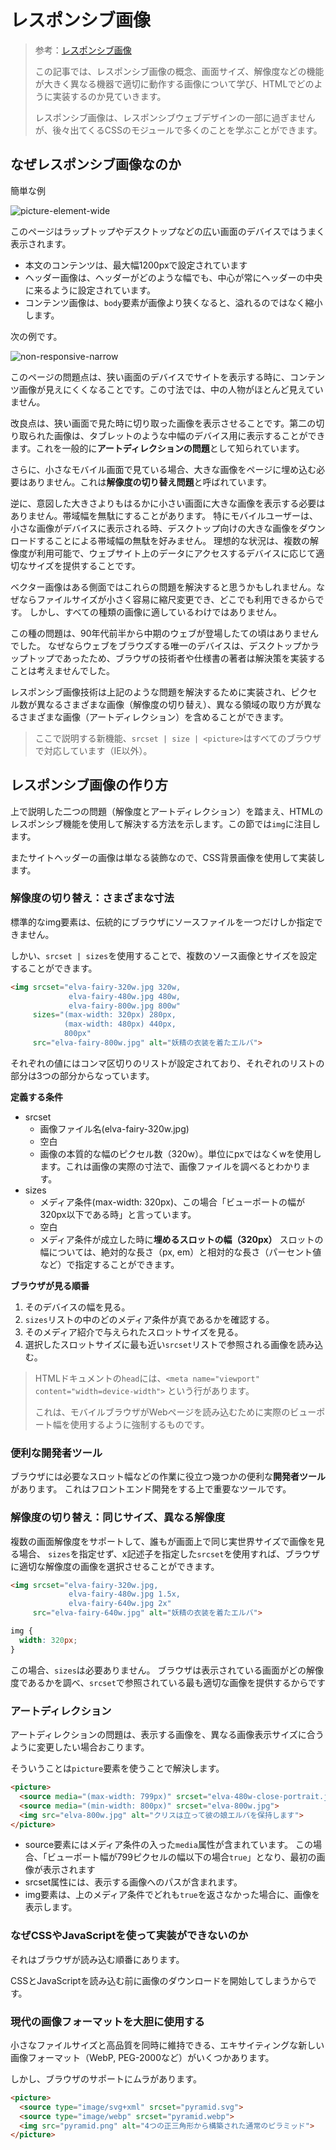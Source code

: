 # レスポンシブ画像

> 参考：[レスポンシブ画像](https://developer.mozilla.org/ja/docs/Learn/HTML/Multimedia_and_embedding/Responsive_images)
>
> この記事では、レスポンシブ画像の概念、画面サイズ、解像度などの機能が大きく異なる機器で適切に動作する画像について学び、HTMLでどのように実装するのか見ていきます。
>
> レスポンシブ画像は、レスポンシブウェブデザインの一部に過ぎませんが、後々出てくるCSSのモジュールで多くのことを学ぶことができます。

## なぜレスポンシブ画像なのか

簡単な例

![picture-element-wide](https://mdn.mozillademos.org/files/12940/picture-element-wide.png)

このページはラップトップやデスクトップなどの広い画面のデバイスではうまく表示されます。

- 本文のコンテンツは、最大幅1200pxで設定されています
- ヘッダー画像は、ヘッダーがどのような幅でも、中心が常にヘッダーの中央に来るように設定されています。
- コンテンツ画像は、`body`要素が画像より狭くなると、溢れるのではなく縮小します。

次の例です。

![non-responsive-narrow](https://mdn.mozillademos.org/files/12936/non-responsive-narrow.png)

このページの問題点は、狭い画面のデバイスでサイトを表示する時に、コンテンツ画像が見えにくくなることです。この寸法では、中の人物がほとんど見えていません。

改良点は、狭い画面で見た時に切り取った画像を表示させることです。第二の切り取られた画像は、タブレットのような中幅のデバイス用に表示することができます。これを一般的に**アートディレクションの問題**として知られています。

さらに、小さなモバイル画面で見ている場合、大きな画像をページに埋め込む必要はありません。これは**解像度の切り替え問題**と呼ばれています。

逆に、意図した大きさよりもはるかに小さい画面に大きな画像を表示する必要はありません。帯域幅を無駄にすることがあります。
特にモバイルユーザーは、小さな画像がデバイスに表示される時、デスクトップ向けの大きな画像をダウンロードすることによる帯域幅の無駄を好みません。
理想的な状況は、複数の解像度が利用可能で、ウェブサイト上のデータにアクセスするデバイスに応じて適切なサイズを提供することです。

ベクター画像はある側面ではこれらの問題を解決すると思うかもしれません。なぜならファイルサイズが小さく容易に縮尺変更でき、どこでも利用できるからです。
しかし、すべての種類の画像に適しているわけではありません。

この種の問題は、90年代前半から中期のウェブが登場したての頃はありませんでした。
なぜならウェブをブラウズする唯一のデバイスは、デスクトップかラップトップであったため、ブラウザの技術者や仕様書の著者は解決策を実装することは考えませんでした。

レスポンシブ画像技術は上記のような問題を解決するために実装され、ピクセル数が異なるさまざまな画像（解像度の切り替え）、異なる領域の取り方が異なるさまざまな画像（アートディレクション）を含めることができます。

> ここで説明する新機能、`srcset | size | <picture>`はすべてのブラウザで対応しています（IE以外）。

## レスポンシブ画像の作り方

上で説明した二つの問題（解像度とアートディレクション）を踏まえ、HTMLのレスポンシブ機能を使用して解決する方法を示します。この節では`img`に注目します。

またサイトヘッダーの画像は単なる装飾なので、CSS背景画像を使用して実装します。

### 解像度の切り替え：さまざまな寸法

標準的なimg要素は、伝統的にブラウザにソースファイルを一つだけしか指定できません。

しかい、`srcset | sizes`を使用することで、複数のソース画像とサイズを設定することができます。

```html
<img srcset="elva-fairy-320w.jpg 320w,
             elva-fairy-480w.jpg 480w,
             elva-fairy-800w.jpg 800w"
     sizes="(max-width: 320px) 280px,
            (max-width: 480px) 440px,
            800px"
     src="elva-fairy-800w.jpg" alt="妖精の衣装を着たエルバ">
```

それぞれの値にはコンマ区切りのリストが設定されており、それぞれのリストの部分は3つの部分からなっています。

**定義する条件**

- srcset
  - 画像ファイル名(elva-fairy-320w.jpg)
  - 空白
  - 画像の本質的な幅のピクセル数（320w）。単位にpxではなくwを使用します。これは画像の実際の寸法で、画像ファイルを調べるとわかります。
- sizes
  - メディア条件(max-width: 320px)、この場合「ビューポートの幅が320px以下である時」と言っています。
  - 空白
  - メディア条件が成立した時に**埋めるスロットの幅（320px）**
    スロットの幅については、絶対的な長さ（px, em）と相対的な長さ（パーセント値など）で指定することができます。

**ブラウザが見る順番**

1. そのデバイスの幅を見る。
2. `sizes`リストの中のどのメディア条件が真であるかを確認する。
3. そのメディア紹介で与えられたスロットサイズを見る。
4. 選択したスロットサイズに最も近い`srcset`リストで参照される画像を読み込む。

> HTMLドキュメントの`head`には、`<meta name="viewport" content="width=device-width">` という行があります。
>
> これは、モバイルブラウザがWebページを読み込むために実際のビューポート幅を使用するように強制するものです。

### 便利な開発者ツール

ブラウザには必要なスロット幅などの作業に役立つ幾つかの便利な**開発者ツール**があります。
これはフロントエンド開発をする上で重要なツールです。

### 解像度の切り替え：同じサイズ、異なる解像度

複数の画面解像度をサポートして、誰もが画面上で同じ実世界サイズで画像を見る場合、
`sizes`を指定せず、x記述子を指定した`srcset`を使用すれば、ブラウザに適切な解像度の画像を選択させることができます。

```html
<img srcset="elva-fairy-320w.jpg,
             elva-fairy-480w.jpg 1.5x,
             elva-fairy-640w.jpg 2x"
     src="elva-fairy-640w.jpg" alt="妖精の衣装を着たエルバ">
```

```css
img {
  width: 320px;
}
```

この場合、`sizes`は必要ありません。
ブラウザは表示されている画面がどの解像度であるかを調べ、`srcset`で参照されている最も適切な画像を提供するからです

### アートディレクション

アートディレクションの問題は、表示する画像を、異なる画像表示サイズに合うように変更したい場合おこります。

そういうことは`picture`要素を使うことで解決します。

```html
<picture>
  <source media="(max-width: 799px)" srcset="elva-480w-close-portrait.jpg">
  <source media="(min-width: 800px)" srcset="elva-800w.jpg">
  <img src="elva-800w.jpg" alt="クリスは立って彼の娘エルバを保持します">
</picture>
```

- source要素にはメディア条件の入った`media`属性が含まれています。
  この場合、「ビューポート幅が799ピクセルの幅以下の場合`true`」となり、最初の画像が表示されます
- srcset属性には、表示する画像へのパスが含まれます。
- img要素は、上のメディア条件でどれも`true`を返さなかった場合に、画像を表示します。

### なぜCSSやJavaScriptを使って実装ができないのか

それはブラウザが読み込む順番にあります。

CSSとJavaScriptを読み込む前に画像のダウンロードを開始してしまうからです。

### 現代の画像フォーマットを大胆に使用する

小さなファイルサイズと高品質を同時に維持できる、エキサイティングな新しい画像フォーマット（WebP, PEG-2000など）がいくつかあります。

しかし、ブラウザのサポートにムラがあります。

```html
<picture>
  <source type="image/svg+xml" srcset="pyramid.svg">
  <source type="image/webp" srcset="pyramid.webp">
  <img src="pyramid.png" alt="4つの正三角形から構築された通常のピラミッド">
</picture>
```

